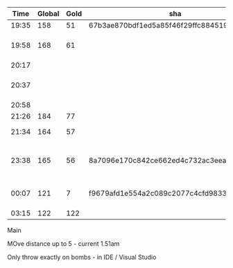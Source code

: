 | Time  | Global | Gold | sha                                       | Changed |
| ----- | ------ | ---- | ----------------------------------------- | ------- |
| 19:35 | 158    | 51   | 67b3ae870bdf1ed5a85f46f29ffc8845191bde9b  |         |  
| 19:58 | 168    | 61   |                                           | Game.GetThrowAction() - Changed min distance to 3 |
| 20:17 |        |      |                                           | Undid previous change                             |
| 20:37 |        |      |                                           | Game.GetThrowAction() - Changed min distance to 3 |
| 20:58 |        |      |                                           | Add repetition detection                          |
| 21:26 | 184	 | 77   |                                           | Just remove comments                              |
| 21:34 | 164    | 57   |                                           | Move spread move after dodge fail                 |
| 23:38 | 165    | 56   | 8a7096e170c842ce662ed4c732ac3eea7542392a  | Stop hero from spreading. Fix bug in move repetition detection.                                |
| 00:07 | 121    | 7    | f9679afd1e554a2c089c2077c4cfd98336bd45d6  | Be more deliberate with bombs if enemy has none left |
| 03:15 | 122    | 122  |
Main

MOve distance up to 5 - current 1.51am

Only throw exactly on bombs - in IDE / Visual Studio